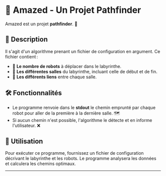 # 🧩 Amazed - Un Projet Pathfinder

Amazed est un projet **pathfinder**. 🚀

## 📄 Description
Il s'agit d'un algorithme prenant un fichier de configuration en argument. Ce fichier contient :

- 🤖 **Le nombre de robots** à déplacer dans le labyrinthe.
- 🏰 **Les différentes salles** du labyrinthe, incluant celle de début et de fin.
- 🔗 **Les différents liens** entre chaque salle.

## 🛠️ Fonctionnalités
- Le programme renvoie dans le **stdout** le chemin emprunté par chaque robot pour aller de la première à la dernière salle. 🗺️
- Si aucun chemin n'est possible, l'algorithme le détecte et en informe l'utilisateur. ❌

## 🚀 Utilisation
Pour exécuter ce programme, fournissez un fichier de configuration décrivant le labyrinthe et les robots. Le programme analysera les données et calculera les chemins optimaux.

---
